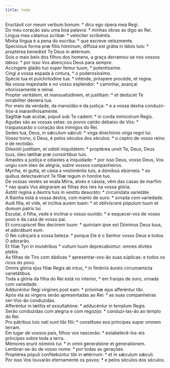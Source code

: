 ```yaml
---
title: todo
---
```

<div class="dropcap text-justify">Eructávit cor meum verbum bonum: * dico ego ópera mea Regi.</div>
<div class="dropcap text-justify">Do meu coração saiu uma boa palavra: * minhas obras as digo ao Rei.</div>
<div class="text-justify">Lingua mea cálamus scribæ: * velóciter scribéntis.</div>
<div class="text-justify">Minha língua é a pena do escriba: * que escreve velozmente.</div>
<div class="text-justify">Speciósus forma præ fíliis hóminum, diffúsa est grátia in lábiis tuis: * proptérea benedíxit Te Deus in ætérnum.</div>
<div class="text-justify">Sois o mais belo dos filhos dos homens, a graça derramou-se nos vossos lábios: * por isso Vos abençoou Deus para sempre.</div>
<div class="text-justify">Accíngere gládio tuo super femur tuum, * potentíssime.</div>
<div class="text-justify">Cingi a vossa espada à cintura, * ó poderosíssimo.</div>
<div class="text-justify">Spécie tua et pulchritúdine tua: * inténde, próspere procéde, et regna.</div>
<div class="text-justify">Na vossa majestade e no vosso esplendor: * caminhai, avançai vitoriosamente e reinai.</div>
<div class="text-justify">Propter veritátem, et mansuetúdinem, et justítiam: * et dedúcet Te mirabíliter déxtera tua.</div>
<div class="text-justify">Por meio da verdade, da mansidão e da justiça: * e a vossa dextra conduzir-Vos-á maravilhosamente.</div>
<div class="text-justify">Sagíttæ tuæ acútæ, pópuli sub Te cadent: * in corda inimicórum Regis.</div>
<div class="text-justify">Agudas são as vossas setas: os povos cairão debaixo de Vós: * traspassarão o coração dos inimigos do Rei.</div>
<div class="text-justify">Sedes tua, Deus, in sǽculum sǽculi: * virga directiónis virga regni tui.</div>
<div class="text-justify">Vosso trono, ó Deus, é pelos séculos dos séculos: * o ceptro de vosso reino é de rectidão.</div>
<div class="text-justify">Dilexísti justítiam, et odísti iniquitátem: * proptérea unxit Te, Deus, Deus tuus, óleo lætítiæ præ consórtibus tuis.</div>
<div class="text-justify">Amastes a justiça e odiastes a iniquidade: * por isso Deus, vosso Deus, Vos ungiu com óleo de alegria, sobre vossos companheiros.</div>
<div class="text-justify">Myrrha, et gutta, et cásia a vestiméntis tuis, a dómibus ebúrneis: * ex quibus delectavérunt Te fíliæ regum in honóre tuo.</div>
<div class="text-justify">De vossas vestes se exala Mirra, aloés e cássia, vêm das casas de marfim: * nas quais Vos alegraram as filhas dos reis na vossa glória.</div>
<div class="text-justify">Ástitit regína a dextris tuis in vestítu deauráto: * circúmdata varietáte.</div>
<div class="text-justify">A Rainha está à vossa dextra, com manto de ouro: * ornada com variedade.</div>
<div class="text-justify">Audi fília, et vide, et inclína aurem tuam: * et oblivíscere pópulum tuum et domum patris tui.</div>
<div class="text-justify">Escutai, ó filha, vede e inclinai o vosso ouvido: * e esquecei-vos de vosso povo e da casa de vosso pai.</div>
<div class="text-justify">Et concupíscet Rex decórem tuum: * quóniam ipse est Dóminus Deus tuus, et adorábunt eum.</div>
<div class="text-justify">O Rei cobiçará a vossa beleza: * porque Ele é o Senhor vosso Deus e todos O adorarão.</div>
<div class="text-justify">Et fíliæ Tyri in munéribus * vultum tuum deprecabúntur: omnes dívites plebis.</div>
<div class="text-justify">As filhas de Tiro com dádivas * apresentar-vos-ão suas súplicas: e todos os ricos do povo.</div>
<div class="text-justify">Omnis glória ejus fíliæ Regis ab intus, * in fímbriis áureis circumamícta varietátibus.</div>
<div class="text-justify">Toda a glória da filha do Rei está no interior, * em franjas de ouro, ornada com variedade.</div>
<div class="text-justify">Adducéntur Regi vírgines post eam: * próximæ ejus afferéntur tibi.</div>
<div class="text-justify">Após ela as virgens serão apresentadas ao Rei: * as suas companheiras ser-Vos-ão conduzidas.</div>
<div class="text-justify">Afferéntur in lætítia et exsultatióne: * adducéntur in templum Regis.</div>
<div class="text-justify">Serão conduzidas com alegria e com regozijo: * conduzi-las-ão ao templo do Rei.</div>
<div class="text-justify">Pro pátribus tuis nati sunt tibi fílii: * constítues eos príncipes super omnem terram.</div>
<div class="text-justify">Em lugar de vossos pais, filhos vos nascerão: * estabelecê-los-eis príncipes sobre toda a terra.</div>
<div class="text-justify">Mémores erunt nóminis tui: * in omni generatióne et generatiónem.</div>
<div class="text-justify">Lembrar-se-ão de vosso nome: * por todas as gerações.</div>
<div class="text-justify">Proptérea pópuli confitebúntur tibi in ætérnum: * et in sǽculum sǽculi.</div>
<div class="text-justify">Por isso Vos louvarão eternamente os povos: * e pelos séculos dos séculos.</div>
